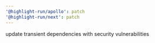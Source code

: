```yaml
---
'@highlight-run/apollo': patch
'@highlight-run/next': patch
---
```


update transient dependencies with security vulnerabilities
